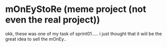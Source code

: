# mOnEyStoRe (meme project (not even the real project))
okk, these was one of my task of sprint01.....
i just thought that it wiil be the great idea to sell the mOnEy..
